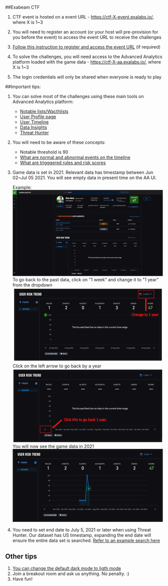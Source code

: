 ##Exabeam CTF

1. CTF event is hosted on a event URL - https://ctf-X-event.exalabs.io/, where X is 1~3

2. You will need to register an account (or your host will pre-provision for you before the event) to access the event URL to receive the challenges

3. [Follow this instruction to register and access the event URL](./HowTo/registration.md) (if required)

4. To solve the challenges, you will need access to the Advanced Analytics platform loaded with the game data - https://ctf-X-aa.exalabs.io/, where X is 1~3

5. The login credentials will only be shared when everyone is ready to play 

##Important tips:

1. You can solve most of the challenges using these main tools on Advanced Analytics platform:
	* [Notable lists/Wacthlists](./WhatIs/notable_lists&watchlists.md)
	* [User Profile page](./WhatIs/user_profile.md)
	* [User Timeline](./WhatIs/timeline.md)
	* [Data Insights](./WhatIs/data_insights.md)
	* [Threat Hunter](./WhatIs/threat_hunter.md)

2. You will need to be aware of these concepts:
	* Notable threshold is 90
	* [What are normal and abnormal events on the timeline](./WhatIs/timeline.md)
	* [What are trigggered rules and risk scores](./WhatIs/timeline.md)

3. Game data is set in 2021. Relevant data has timestamp between Jun 02~Jul 05 2021. You will see empty data in present time on the AA UI.

	Example:
	![](./Images/empty.png)
	To go back to the past data, click on "1 week" and change it to "1 year" from the dropdown
	![](./Images/change_period.png)
	Click on the left arrow to go back by a year
	![](./Images/goback.png)
	You will now see the game data in 2021
	![](./Images/game_data.png)
	
4. You need to set end date to July 5, 2021 or later when using Threat Hunter. Our dataset has US timestamp, expanding the end date will ensure the entire data set is searched. [Refer to an example search here](./WhatIs/threat_hunter.md)


## Other tips

1. [You can change the default dark mode to ligth mode](./HowTo/color_mode.md)
2. Join a breakout room and ask us anything. No penalty. :)
3. Have fun!


